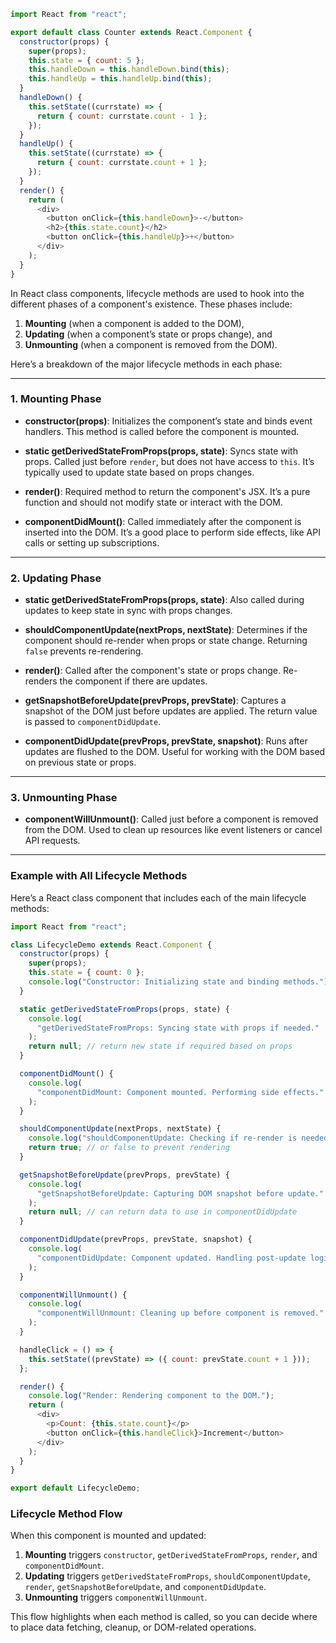 ```javascript
import React from "react";

export default class Counter extends React.Component {
  constructor(props) {
    super(props);
    this.state = { count: 5 };
    this.handleDown = this.handleDown.bind(this);
    this.handleUp = this.handleUp.bind(this);
  }
  handleDown() {
    this.setState((currstate) => {
      return { count: currstate.count - 1 };
    });
  }
  handleUp() {
    this.setState((currstate) => {
      return { count: currstate.count + 1 };
    });
  }
  render() {
    return (
      <div>
        <button onClick={this.handleDown}>-</button>
        <h2>{this.state.count}</h2>
        <button onClick={this.handleUp}>+</button>
      </div>
    );
  }
}
```

In React class components, lifecycle methods are used to hook into the different phases of a component's existence. These phases include:

1. **Mounting** (when a component is added to the DOM),
2. **Updating** (when a component’s state or props change), and
3. **Unmounting** (when a component is removed from the DOM).

Here’s a breakdown of the major lifecycle methods in each phase:

---

### 1. **Mounting Phase**

- **constructor(props)**: Initializes the component’s state and binds event handlers. This method is called before the component is mounted.

- **static getDerivedStateFromProps(props, state)**: Syncs state with props. Called just before `render`, but does not have access to `this`. It’s typically used to update state based on props changes.

- **render()**: Required method to return the component's JSX. It’s a pure function and should not modify state or interact with the DOM.

- **componentDidMount()**: Called immediately after the component is inserted into the DOM. It’s a good place to perform side effects, like API calls or setting up subscriptions.

---

### 2. **Updating Phase**

- **static getDerivedStateFromProps(props, state)**: Also called during updates to keep state in sync with props changes.

- **shouldComponentUpdate(nextProps, nextState)**: Determines if the component should re-render when props or state change. Returning `false` prevents re-rendering.

- **render()**: Called after the component's state or props change. Re-renders the component if there are updates.

- **getSnapshotBeforeUpdate(prevProps, prevState)**: Captures a snapshot of the DOM just before updates are applied. The return value is passed to `componentDidUpdate`.

- **componentDidUpdate(prevProps, prevState, snapshot)**: Runs after updates are flushed to the DOM. Useful for working with the DOM based on previous state or props.

---

### 3. **Unmounting Phase**

- **componentWillUnmount()**: Called just before a component is removed from the DOM. Used to clean up resources like event listeners or cancel API requests.

---

### Example with All Lifecycle Methods

Here’s a React class component that includes each of the main lifecycle methods:

```javascript
import React from "react";

class LifecycleDemo extends React.Component {
  constructor(props) {
    super(props);
    this.state = { count: 0 };
    console.log("Constructor: Initializing state and binding methods.");
  }

  static getDerivedStateFromProps(props, state) {
    console.log(
      "getDerivedStateFromProps: Syncing state with props if needed."
    );
    return null; // return new state if required based on props
  }

  componentDidMount() {
    console.log(
      "componentDidMount: Component mounted. Performing side effects."
    );
  }

  shouldComponentUpdate(nextProps, nextState) {
    console.log("shouldComponentUpdate: Checking if re-render is needed.");
    return true; // or false to prevent rendering
  }

  getSnapshotBeforeUpdate(prevProps, prevState) {
    console.log(
      "getSnapshotBeforeUpdate: Capturing DOM snapshot before update."
    );
    return null; // can return data to use in componentDidUpdate
  }

  componentDidUpdate(prevProps, prevState, snapshot) {
    console.log(
      "componentDidUpdate: Component updated. Handling post-update logic."
    );
  }

  componentWillUnmount() {
    console.log(
      "componentWillUnmount: Cleaning up before component is removed."
    );
  }

  handleClick = () => {
    this.setState((prevState) => ({ count: prevState.count + 1 }));
  };

  render() {
    console.log("Render: Rendering component to the DOM.");
    return (
      <div>
        <p>Count: {this.state.count}</p>
        <button onClick={this.handleClick}>Increment</button>
      </div>
    );
  }
}

export default LifecycleDemo;
```

### Lifecycle Method Flow

When this component is mounted and updated:

1. **Mounting** triggers `constructor`, `getDerivedStateFromProps`, `render`, and `componentDidMount`.
2. **Updating** triggers `getDerivedStateFromProps`, `shouldComponentUpdate`, `render`, `getSnapshotBeforeUpdate`, and `componentDidUpdate`.
3. **Unmounting** triggers `componentWillUnmount`.

This flow highlights when each method is called, so you can decide where to place data fetching, cleanup, or DOM-related operations.
